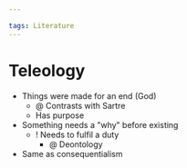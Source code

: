 ```yaml
---

tags: Literature
---
```


# Teleology

- Things were made for an end (God)
	- @ Contrasts with Sartre
	- Has purpose
- Something needs a "why" before existing
	- ! Needs to fulfil a duty
		- @ Deontology
- Same as consequentialism